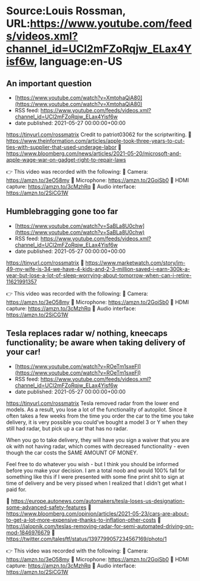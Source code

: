 # Source:Louis Rossman, URL:https://www.youtube.com/feeds/videos.xml?channel_id=UCl2mFZoRqjw_ELax4Yisf6w, language:en-US

## An important question
 - [https://www.youtube.com/watch?v=XmtohaQiA80](https://www.youtube.com/watch?v=XmtohaQiA80)
 - RSS feed: https://www.youtube.com/feeds/videos.xml?channel_id=UCl2mFZoRqjw_ELax4Yisf6w
 - date published: 2021-05-27 00:00:00+00:00

https://tinyurl.com/rossmatrix
Credit to  patriot03062 for the scriptwriting. 
🔵 https://www.theinformation.com/articles/apple-took-three-years-to-cut-ties-with-supplier-that-used-underage-labor
🔵 https://www.bloomberg.com/news/articles/2021-05-20/microsoft-and-apple-wage-war-on-gadget-right-to-repair-laws

👉 This video was recorded with the following:
🔵 Camera: https://amzn.to/3eO58my
🔵 Microphone: https://amzn.to/2GoiSb0
🔵 HDMI capture: https://amzn.to/3cMzhRq
🔵 Audio interface: https://amzn.to/2SiCG1W

## Humblebragging gone too far
 - [https://www.youtube.com/watch?v=SaBLa8U0chw](https://www.youtube.com/watch?v=SaBLa8U0chw)
 - RSS feed: https://www.youtube.com/feeds/videos.xml?channel_id=UCl2mFZoRqjw_ELax4Yisf6w
 - date published: 2021-05-27 00:00:00+00:00

https://tinyurl.com/rossmatrix
🔵 https://www.marketwatch.com/story/im-49-my-wife-is-34-we-have-4-kids-and-2-3-million-saved-i-earn-300k-a-year-but-lose-a-lot-of-sleep-worrying-about-tomorrow-when-can-i-retire-11621991357

👉 This video was recorded with the following:
🔵 Camera: https://amzn.to/3eO58my
🔵 Microphone: https://amzn.to/2GoiSb0
🔵 HDMI capture: https://amzn.to/3cMzhRq
🔵 Audio interface: https://amzn.to/2SiCG1W

## Tesla replaces radar w/ nothing, kneecaps functionality; be aware when taking delivery of your car!
 - [https://www.youtube.com/watch?v=ROeTm1sxeFI](https://www.youtube.com/watch?v=ROeTm1sxeFI)
 - RSS feed: https://www.youtube.com/feeds/videos.xml?channel_id=UCl2mFZoRqjw_ELax4Yisf6w
 - date published: 2021-05-27 00:00:00+00:00

https://tinyurl.com/rossmatrix
Tesla removed radar from the lower end models. As a result, you lose a lot of the functionality of autopilot. Since it often takes a few weeks from the time you order the car to the time you take delivery, it is very possible you could've bought a model 3 or Y when they still had radar, but pick up a car that has no radar. 

When you go to take delivery, they will have you sign a waiver that you are ok with not having radar, which comes with decreased functionality - even though the car costs the SAME AMOUNT OF MONEY. 

Feel free to do whatever you wish - but I think you should be informed before you make your decision. I am a total noob and would 100% fall for something like this if I were presented with some fine print shit to sign at time of delivery and be very pissed when I realized that I didn't get what I paid for. 

🔴 https://europe.autonews.com/automakers/tesla-loses-us-designation-some-advanced-safety-features
🔴 https://www.bloomberg.com/opinion/articles/2021-05-23/cars-are-about-to-get-a-lot-more-expensive-thanks-to-inflation-other-costs
🔴 https://jalopnik.com/teslas-removing-radar-for-semi-automated-driving-on-mod-1846976679
🔴 https://twitter.com/talesftf/status/1397799057234567169/photo/1

👉 This video was recorded with the following:
🔵 Camera: https://amzn.to/3eO58my
🔵 Microphone: https://amzn.to/2GoiSb0
🔵 HDMI capture: https://amzn.to/3cMzhRq
🔵 Audio interface: https://amzn.to/2SiCG1W

